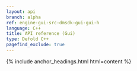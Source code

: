 ```yaml
---
layout: api
branch: alpha
ref: engine-gui-src-dmsdk-gui-gui-h
language: C++
title: API reference (Gui)
type: Defold C++
pagefind_exclude: true
---
```

{% include anchor_headings.html html=content %}